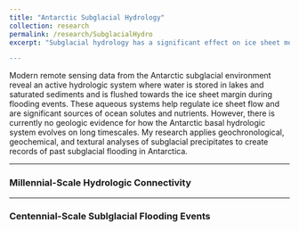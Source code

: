 ```yaml
---
title: "Antarctic Subglacial Hydrology"
collection: research
permalink: /research/SubglacialHydro
excerpt: "Subglacial hydrology has a significant effect on ice sheet motion. Yet, the interaction between ice sheet dynamics and long-term changes in the subglacial hydrologic system beneath major ice sheets are virtually unconstrained. In my research, I leverage the subglacial precipitate record to reconstruct the timescales and triggering mechanisms of floods beneath the Antarctic Ice Sheet.

---
```

Modern remote sensing data from the Antarctic subglacial environment reveal an active hydrologic system where water is stored in lakes and saturated sediments and is flushed towards the ice sheet margin during flooding events. These aqueous systems help regulate ice sheet flow and are significant sources of ocean solutes and nutrients. However, there is currently no geologic evidence for how the Antarctic basal hydrologic system evolves on long timescales. My research applies geochronological, geochemical, and textural analyses of subglacial precipitates to create records of past subglacial flooding in Antarctica.

---
### Millennial-Scale Hydrologic Connectivity

---
### Centennial-Scale Sublglacial Flooding Events
